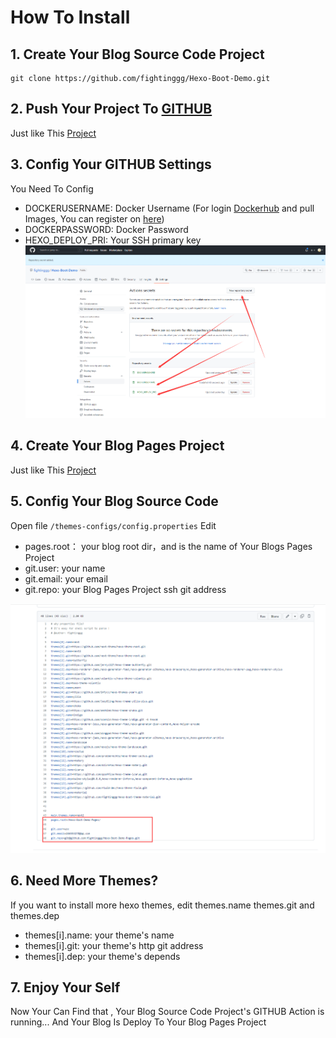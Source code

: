 # How To Install

## 1. Create Your Blog Source Code Project
```
git clone https://github.com/fightinggg/Hexo-Boot-Demo.git
```

## 2. Push Your Project To [GITHUB](https://github.com/)
Just like This [Project](https://github.com/fightinggg/Hexo-Boot-Demo) 

## 3. Config Your GITHUB Settings
You Need To Config 
- DOCKERUSERNAME: Docker Username (For login [Dockerhub](https://hub.docker.com/) and pull Images, You can register on [here](https://hub.docker.com/signup))
- DOCKERPASSWORD: Docker Password
- HEXO_DEPLOY_PRI: Your SSH primary key
![](config-github.png)

## 4. Create Your Blog Pages Project
Just like This [Project](https://github.com/fightinggg/Hexo-Boot-Demo-Pages) 

## 5. Config Your Blog Source Code
Open file `/themes-configs/config.properties`
Edit 

- pages.root： your blog root dir，and is the name of  Your Blogs Pages Project
- git.user: your name
- git.email: your email
- git.repo: your Blog Pages Project ssh git address

![image](multi-theme-config.png)


## 6. Need More Themes?
If you want to install more hexo themes, edit  themes.name themes.git and themes.dep
- themes[i].name: your theme's name
- themes[i].git: your theme's http git address
- themes[i].dep: your theme's depends


## 7. Enjoy Your Self
Now Your Can Find that , Your Blog Source Code Project's GITHUB Action is running... And Your Blog Is Deploy To Your Blog Pages Project






